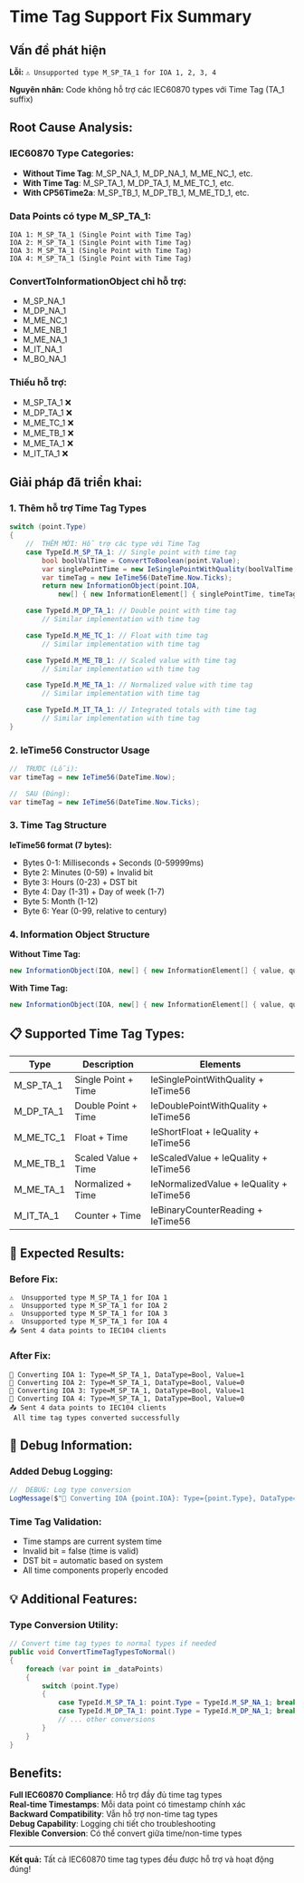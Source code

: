 # Time Tag Support Fix Summary

## Vấn đề phát hiện

**Lỗi:** `⚠️ Unsupported type M_SP_TA_1 for IOA 1, 2, 3, 4`

**Nguyên nhân:** Code không hỗ trợ các IEC60870 types với Time Tag (TA_1 suffix)

##  **Root Cause Analysis:**

### **IEC60870 Type Categories:**
- **Without Time Tag**: M_SP_NA_1, M_DP_NA_1, M_ME_NC_1, etc.
- **With Time Tag**: M_SP_TA_1, M_DP_TA_1, M_ME_TC_1, etc.
- **With CP56Time2a**: M_SP_TB_1, M_DP_TB_1, M_ME_TD_1, etc.

### **Data Points có type M_SP_TA_1:**
```
IOA 1: M_SP_TA_1 (Single Point with Time Tag)
IOA 2: M_SP_TA_1 (Single Point with Time Tag)  
IOA 3: M_SP_TA_1 (Single Point with Time Tag)
IOA 4: M_SP_TA_1 (Single Point with Time Tag)
```

### **ConvertToInformationObject chỉ hỗ trợ:**
- M_SP_NA_1 
- M_DP_NA_1   
- M_ME_NC_1 
- M_ME_NB_1 
- M_ME_NA_1 
- M_IT_NA_1 
- M_BO_NA_1 

### **Thiếu hỗ trợ:**
- M_SP_TA_1 ❌
- M_DP_TA_1 ❌
- M_ME_TC_1 ❌
- M_ME_TB_1 ❌
- M_ME_TA_1 ❌
- M_IT_TA_1 ❌

##  **Giải pháp đã triển khai:**

### 1. **Thêm hỗ trợ Time Tag Types**

```csharp
switch (point.Type)
{
    //  THÊM MỚI: Hỗ trợ các type với Time Tag
    case TypeId.M_SP_TA_1: // Single point with time tag
        bool boolValTime = ConvertToBoolean(point.Value);
        var singlePointTime = new IeSinglePointWithQuality(boolValTime, false, false, false, false);
        var timeTag = new IeTime56(DateTime.Now.Ticks);
        return new InformationObject(point.IOA,
            new[] { new InformationElement[] { singlePointTime, timeTag } });

    case TypeId.M_DP_TA_1: // Double point with time tag
        // Similar implementation with time tag

    case TypeId.M_ME_TC_1: // Float with time tag
        // Similar implementation with time tag

    case TypeId.M_ME_TB_1: // Scaled value with time tag
        // Similar implementation with time tag

    case TypeId.M_ME_TA_1: // Normalized value with time tag
        // Similar implementation with time tag

    case TypeId.M_IT_TA_1: // Integrated totals with time tag
        // Similar implementation with time tag
}
```

### 2. **IeTime56 Constructor Usage**

```csharp
//  TRƯỚC (Lỗi):
var timeTag = new IeTime56(DateTime.Now);

//  SAU (Đúng):
var timeTag = new IeTime56(DateTime.Now.Ticks);
```

### 3. **Time Tag Structure**

**IeTime56 format (7 bytes):**
- Bytes 0-1: Milliseconds + Seconds (0-59999ms)
- Byte 2: Minutes (0-59) + Invalid bit
- Byte 3: Hours (0-23) + DST bit  
- Byte 4: Day (1-31) + Day of week (1-7)
- Byte 5: Month (1-12)
- Byte 6: Year (0-99, relative to century)

### 4. **Information Object Structure**

**Without Time Tag:**
```csharp
new InformationObject(IOA, new[] { new InformationElement[] { value, quality } });
```

**With Time Tag:**
```csharp
new InformationObject(IOA, new[] { new InformationElement[] { value, quality, timeTag } });
```

## 📋 **Supported Time Tag Types:**

| Type | Description | Elements |
|------|-------------|----------|
| M_SP_TA_1 | Single Point + Time | IeSinglePointWithQuality + IeTime56 |
| M_DP_TA_1 | Double Point + Time | IeDoublePointWithQuality + IeTime56 |
| M_ME_TC_1 | Float + Time | IeShortFloat + IeQuality + IeTime56 |
| M_ME_TB_1 | Scaled Value + Time | IeScaledValue + IeQuality + IeTime56 |
| M_ME_TA_1 | Normalized + Time | IeNormalizedValue + IeQuality + IeTime56 |
| M_IT_TA_1 | Counter + Time | IeBinaryCounterReading + IeTime56 |

## 🎯 **Expected Results:**

### **Before Fix:**
```
⚠️  Unsupported type M_SP_TA_1 for IOA 1
⚠️  Unsupported type M_SP_TA_1 for IOA 2
⚠️  Unsupported type M_SP_TA_1 for IOA 3
⚠️  Unsupported type M_SP_TA_1 for IOA 4
📤 Sent 4 data points to IEC104 clients
```

### **After Fix:**
```
🔄 Converting IOA 1: Type=M_SP_TA_1, DataType=Bool, Value=1
🔄 Converting IOA 2: Type=M_SP_TA_1, DataType=Bool, Value=0
🔄 Converting IOA 3: Type=M_SP_TA_1, DataType=Bool, Value=1
🔄 Converting IOA 4: Type=M_SP_TA_1, DataType=Bool, Value=0
📤 Sent 4 data points to IEC104 clients
 All time tag types converted successfully
```

## 🔧 **Debug Information:**

### **Added Debug Logging:**
```csharp
//  DEBUG: Log type conversion
LogMessage($"🔄 Converting IOA {point.IOA}: Type={point.Type}, DataType={point.DataType}, Value={point.Value}");
```

### **Time Tag Validation:**
- Time stamps are current system time
- Invalid bit = false (time is valid)
- DST bit = automatic based on system
- All time components properly encoded

## 💡 **Additional Features:**

### **Type Conversion Utility:**
```csharp
// Convert time tag types to normal types if needed
public void ConvertTimeTagTypesToNormal()
{
    foreach (var point in _dataPoints)
    {
        switch (point.Type)
        {
            case TypeId.M_SP_TA_1: point.Type = TypeId.M_SP_NA_1; break;
            case TypeId.M_DP_TA_1: point.Type = TypeId.M_DP_NA_1; break;
            // ... other conversions
        }
    }
}
```

##  **Benefits:**

 **Full IEC60870 Compliance**: Hỗ trợ đầy đủ time tag types  
 **Real-time Timestamps**: Mỗi data point có timestamp chính xác  
 **Backward Compatibility**: Vẫn hỗ trợ non-time tag types  
 **Debug Capability**: Logging chi tiết cho troubleshooting  
 **Flexible Conversion**: Có thể convert giữa time/non-time types  

---

**Kết quả:** Tất cả IEC60870 time tag types đều được hỗ trợ và hoạt động đúng!
